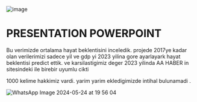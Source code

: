 ![image](https://github.com/Feddyhub/Makine-Ogrenmesi-Proje/assets/91869273/adc84565-de40-482e-be2f-d1bec3d4e45b)

# PRESENTATION POWERPOINT
Bu verimizde ortalama hayat beklentisini inceledik. projede 2017ye kadar olan verilerimizi sadece yil ve gdp yi 2023 yilina gore ayarlayark hayat beklentisi predict ettik. ve karsilastigimiz deger 2023 yilinda AA HABER in sitesindeki ile birebir uyumlu cikti


1000 kelime hakkimiz vardi. yarim yarim ekledigimizde intihal bulunamadi .



![WhatsApp Image 2024-05-24 at 19 56 04](https://github.com/Feddyhub/Makine-Ogrenmesi-Proje/assets/91869273/a0163b7e-d360-4275-aeff-6dc1849e919b)
